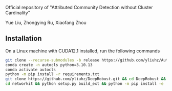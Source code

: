 

Official repository of "Attributed Community Detection without Cluster Cardinality"

Yue Liu, Zhongying Ru, Xiaofang Zhou


## Installation

On a Linux machine with CUDA12.1 installed, run the following commands

```bash
git clone --recurse-submodules -b release https://github.com/yliuhz/AutoAtCluster.git && cd AutoAtCluster 
conda create -n autocls python=3.10.13
conda activate autocls
python -m pip install -r requirements.txt
git clone https://github.com/yliuhz/DeepRobust.git && cd DeepRobust && python setup.py install && cd -
cd networkit && python setup.py build_ext && python -m pip install -e . && cd -
```

## 